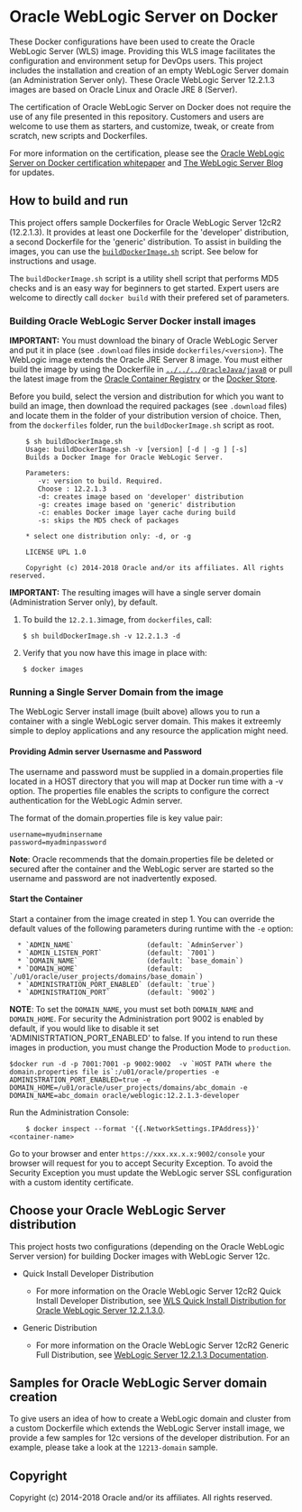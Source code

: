 Oracle WebLogic Server on Docker
=================================
These Docker configurations have been used to create the Oracle WebLogic Server (WLS) image. Providing this WLS image facilitates the configuration and environment setup for DevOps users. This project includes the installation and creation of an empty WebLogic Server domain (an Administration Server only). These Oracle WebLogic Server 12.2.1.3 images are based on Oracle Linux and Oracle JRE 8 (Server).

The certification of Oracle WebLogic Server on Docker does not require the use of any file presented in this repository. Customers and users are welcome to use them as starters, and customize, tweak, or create from scratch, new scripts and Dockerfiles.

For more information on the certification, please see the [Oracle WebLogic Server on Docker certification whitepaper](http://www.oracle.com/technetwork/middleware/weblogic/overview/weblogic-server-docker-containers-2491959.pdf) and [The WebLogic Server Blog](https://blogs.oracle.com/WebLogicServer/) for updates.

## How to build and run
This project offers sample Dockerfiles for Oracle WebLogic Server 12cR2 (12.2.1.3). It provides at least one Dockerfile for the 'developer' distribution, a second Dockerfile for the 'generic' distribution. To assist in building the images, you can use the [`buildDockerImage.sh`](dockerfiles/buildDockerImage.sh) script. See below for instructions and usage.

The `buildDockerImage.sh` script is a utility shell script that performs MD5 checks and is an easy way for beginners to get started. Expert users are welcome to directly call `docker build` with their prefered set of parameters.

### Building Oracle WebLogic Server Docker install images
**IMPORTANT:** You must download the binary of Oracle WebLogic Server and put it in place (see `.download` files inside `dockerfiles/<version>`). The WebLogic image extends the Oracle JRE Server 8 image. You must either build the image by using the Dockerfile in [`../../../OracleJava/java8`](https://github.com/oracle/docker-images/tree/master/OracleJava/java-8) or pull the latest image from the [Oracle Container Registry](https://container-registry.oracle.com) or the [Docker Store](https://store.docker.com).

Before you build, select the version and distribution for which you want to build an image, then download the required packages (see `.download` files) and locate them in the folder of your distribution version of choice. Then, from the `dockerfiles` folder, run the `buildDockerImage.sh` script as root.

        $ sh buildDockerImage.sh
        Usage: buildDockerImage.sh -v [version] [-d | -g ] [-s]
        Builds a Docker Image for Oracle WebLogic Server.

        Parameters:
           -v: version to build. Required.
           Choose : 12.2.1.3
           -d: creates image based on 'developer' distribution
           -g: creates image based on 'generic' distribution
           -c: enables Docker image layer cache during build
           -s: skips the MD5 check of packages

        * select one distribution only: -d, or -g

        LICENSE UPL 1.0

        Copyright (c) 2014-2018 Oracle and/or its affiliates. All rights reserved.

**IMPORTANT:** The resulting images will have a single server domain (Administration Server only), by default.


  1. To build the `12.2.1.3`image, from `dockerfiles`, call:

        `$ sh buildDockerImage.sh -v 12.2.1.3 -d`

  2. Verify that you now have this image in place with:

        `$ docker images`

### Running a Single Server Domain from the image
The WebLogic Server install image (built above) allows you to run a container with a single WebLogic server domain.  This makes it extreemly simple to deploy applications and any resource the application might need.

#### Providing Admin server Usernasme and Password 
The username and password must be supplied in a domain.properties file located in a HOST directory that you will map at Docker run time with a -v option. The properties file enables the scripts to configure the correct authentication for the WebLogic Admin server.

The format of the domain.properties file is key value pair:

	username=myudminsername
	password=myadminpassword

**Note**: Oracle recommends that the domain.properties file be deleted or secured after the container and the WebLogic server are started so the username and password are not inadvertently exposed.

#### Start the Container
Start a container from the image created in step 1.
You can override the default values of the following parameters during runtime with the `-e` option:

      * `ADMIN_NAME`                  (default: `AdminServer`)
      * `ADMIN_LISTEN_PORT`           (default: `7001`)
      * `DOMAIN_NAME`                 (default: `base_domain`)
      * `DOMAIN_HOME`                 (default: `/u01/oracle/user_projects/domains/base_domain`)
      * `ADMINISTRATION_PORT_ENABLED` (default: `true`)
      * `ADMINISTRATION_PORT`         (default: `9002`)

**NOTE**: To set the `DOMAIN_NAME`, you must set both `DOMAIN_NAME` and `DOMAIN_HOME`. For security the Administration port 9002 is enabled by default, if you would like to disable it set 'ADMINISTRTATION_PORT_ENABLED' to false. If you intend to run these images in production, you must change the Production Mode to `production`.

	$docker run -d -p 7001:7001 -p 9002:9002  -v `HOST PATH where the domain.properties file is`:/u01/oracle/properties -e ADMINISTRATION_PORT_ENABLED=true -e DOMAIN_HOME=/u01/oracle/user_projects/domains/abc_domain -e DOMAIN_NAME=abc_domain oracle/weblogic:12.2.1.3-developer

Run the Administration Console:

        $ docker inspect --format '{{.NetworkSettings.IPAddress}}' <container-name>

Go to your browser and enter `https://xxx.xx.x.x:9002/console` your browser will request for you to accept Security Exception. To avoid the Security Exception you must update the WebLogic server SSL configuration with a custom identity certificate.

## Choose your Oracle WebLogic Server distribution

This project hosts two configurations (depending on the Oracle WebLogic Server version) for building Docker images with WebLogic Server 12c.

 * Quick Install Developer Distribution

   - For more information on the Oracle WebLogic Server 12cR2 Quick Install Developer Distribution, see [WLS Quick Install Distribution for Oracle WebLogic Server 12.2.1.3.0](http://download.oracle.com/otn/nt/middleware/12c/wls/12213/README.txt).


 * Generic Distribution

   - For more information on the Oracle WebLogic Server 12cR2 Generic Full Distribution, see [WebLogic Server 12.2.1.3 Documentation](http://docs.oracle.com/middleware/12213/wls/index.html).

## Samples for Oracle WebLogic Server domain creation
To give users an idea of how to create a WebLogic domain and cluster from a custom Dockerfile which extends the WebLogic Server install image, we provide a few samples for 12c versions of the developer distribution. For an example, please take a look at the `12213-domain` sample.

## Copyright
Copyright (c) 2014-2018 Oracle and/or its affiliates. All rights reserved.
